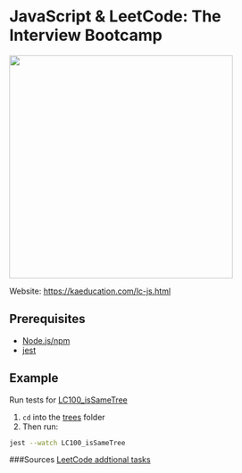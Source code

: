# JavaScript & LeetCode: The Interview Bootcamp

<img src="https://static.kaeducation.com/lc-js.jpg" width="400">

Website: https://kaeducation.com/lc-js.html

## Prerequisites
* [Node.js/npm](https://nodejs.org/en/)
* [jest](https://www.npmjs.com/package/jest)

## Example
Run tests for [LC100_isSameTree](trees/LC100_isSameTree)

1) `cd` into the [trees](trees) folder
2) Then run:
```bash
jest --watch LC100_isSameTree
```


###Sources
[LeetCode addtional tasks](https://github.com/kondalraodurgam/LeetCode-Solutions) 
